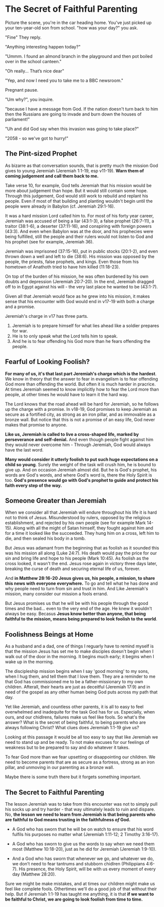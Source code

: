 # The Secret of Faithful Parenting

Picture the scene, you're in the car heading home. You've just picked up your ten-year-old son from school. "how was your day?" you ask.

"Fine" They reply.

"Anything interesting happen today?"

"Ummm. I found an almond branch in the playground and then pot boiled over in the school canteen."

"Oh really... That’s nice dear"

"Yep, and now I need you to take me to a BBC newsroom."

Pregnant pause.

"Um why?", you inquire.

"because I have a message from God. If the nation doesn't turn back to him then the Russians are going to invade and burn down the houses of parliament!"

"Uh and did God say when this invasion was going to take place?"

"2058 - so we've got to hurry!"

## The Pint-sized Prophet

As bizarre as that conversation sounds, that is pretty much the mission God gives to young Jeremiah (Jeremiah 1:1-19, esp v11-19). **Warn them of coming judgement and call them back to me.**

Take verse 10, for example, God tells Jeremiah that his mission would be more about judgement than hope. But it would still contain some hope. Through this judgement, God would still work to rebuild and replant his people. Even if most of that building and planting wouldn't begin until the people were already in Babylon (cf. Jeremiah 29:1-16).

It was a hard mission Lord called him to. For most of his forty year career, Jeremiah was accused of being a liar (43:1-3), a false prophet (26:7-11), a traitor (38:1-6), a deserter (37:11-16), and conspiring with foreign powers (43:3). And even when Babylon was at the door, and his prophecies were being fulfilled, still the people and their rulers would not listen to God and his prophet (see for example, Jeremiah 36).

Jeremiah was imprisoned (37:15-16), put in public stocks (20:1-2), and even thrown down a well and left to die (38:6). His mission was opposed by the people, the priests, false prophets, and kings. Even those from his hometown of Anathoth tried to have him killed (11:18-23).

On top of the burden of his mission, he was often burdened by his own doubts and depression (Jeremiah 20:7-20). In the end, Jeremiah dragged off to in Egypt against his will - the very last place he wanted to be (43:1-7).

Given all that Jeremiah would face as he grew into his mission, it makes sense that his encounter with God would end in v17-19 with both a charge and a promise.

Jeremiah's charge in v17 has three parts.

1.  Jeremiah is to prepare himself for what lies ahead like a soldier prepares for war.
2.  He is to only speak what the Lord tells him to speak.
3.  And he is to fear offending his God more than he fears offending the people.

## Fearful of Looking Foolish?

**For many of us, it's that last part Jeremiah's charge which is the hardest**. We know in theory that the answer to fear in evangelism is to fear offending God more than offending the world. But often it is much harder in pracrice. At times Jeremiah seemed to know implicitly how to fear the Lord more than people, at other times he would have to learn it the hard way.

The Lord knows that the road ahead will be hard for Jeremiah, so he follows up the charge with a promise. In v18-19, God promises to keep Jeremiah as secure as a fortified city, as strong as an iron pillar, and as immovable as a bronze wall. But notice that this is not a promise of an easy life, God never makes that promise to anyone.

**Like us, Jeremiah is called to live a cross-shaped life, marked by perseverance and self-denial.** And even though people fight against him they would never overcome him - Through Jeremiah, God would always have the last word.

**Many would consider it utterly foolish to put such huge expectations on a child so young**. Surely the weight of the task will crush him, he is bound to give up. And on occasion Jeremiah almost did. But he is God's prophet, his words are God's words, and where God's word is, there the Holy Spirit is too. **God's presence would go with God's prophet to guide and protect his faith every step of the way.**

## Someone Greater than Jeremiah

When we consider all that Jeremiah will endure throughout his life it is hard not to think of Jesus. Misunderstood by rulers, opposed by the religious establishment, and rejected by his own people (see for example Mark 14-15). Along with all the might of Satan himself, they fought against him and for a time it looked like the succeeded. They hung him on a cross, left him to die, and then sealed his body in a tomb.

But Jesus was adamant from the beginning that as foolish as it sounded this was his mission all along (Luke 24:7). His death would pay the price for our sin and bring life and hope to his people (Mark 10:45). As foolish as the cross looked, it wasn't the end. Jesus rose again in victory three days later, breaking the curse of death and securing eternal life of us, forever.

And **in Matthew 28:16-20 Jesus gives us, his people, a mission, to share this news with everyone everywhere.** To go and tell what he has done and why people need to turn from sin and trust in him. And Like Jeremiah's mission, many consider our mission a fools errand.

But Jesus promises us that he will be with his people through the good times and the bad... even to the very end of the age. He knew it wouldn't always be easy. Becasus **Jesus know better than anyone, that being faithful to the mission, means being prepared to look foolish to the world**.

## Foolishness Beings at Home

As a husband and a dad, one of things I reguarly have to remind myself is that the mission Jesus has set me to make disciples doesn't begin when I walk out of the door in the morning. It begins much early; it begins when I wake up in the morning.

The discipleship mission begins when I say 'good morning' to my sons, when I hug them, and tell them that I love them. They are a reminder to me that God has commissioned me to be a father-missionary to my own children. Afterall, their hearts are just as deceitful (Jeremiah 17:9) and in need of the gospel as any other human being God puts across my path that day.

Yet like Jeremiah, and countless other parents, it is all to  easy to feel overwhelmed and inadequite for the task God has for us. Especially, when ours, and our chidlrens, failures make us feel like fools. So what's the answer? What is the secret of being faithful, to being parents who are always following Christ? What clues does Jeremiah 1:1-19 give us?

Looking at this passage it would be all too easy to say that like Jeremiah we need to stand up and be ready. To not make excuses for our feelings of weakness but to be prepared to say and do whatever it takes.

To fear God more than we fear upsetting or disappointing our children. We need to become parents that are as secure as a fortress, strong as an iron pillar, and unmoving in our parenting as a bronze wall.

Maybe there is some truth there but it forgets something important.

## The Secret to Faithful Parenting

The lesson Jeremiah was to take from this encounter was not to simply pull his socks up and try harder - that way ultimately leads to ruin and dispare. No, **the lesson we need to learn from Jeremiah is that being parents who are faithful _to_ God means trusting in the faithfulness _of_ God.**

-   A God who has sworn that he will be on watch to ensure that his word fulfils his purposes no matter what (Jeremiah 1:11-12; 2 Timothy 3:16-17).

-   A God who has sworn to give us the words to say when we need them most (Matthew 10:18-20), just as he did for Jeremiah (Jeremiah 1:9-10).

-   And a God who has sworn that whenever we go, and whatever we do, we don’t need to fear tantrums and stubborn chidlren (Philippians 4:6-7). His presence, the Holy Spirit, will be with us every moment of every day (Matthew 28:20).

Sure we might be make mistakes, and at times our children might make us feel like complete fools. Othertimes we'll do a good job of that without their help. But if Jeremiah 1:1-19 has taught me anything, it is that **if we want to be faithful to Christ, we are going to look foolish from time to time.**
